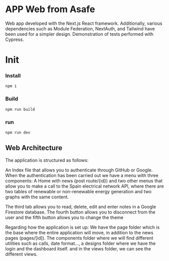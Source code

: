 <h1>APP Web from Asafe</h1>
Web app developed with the Next.js React framework.
Additionally, various dependencies such as Module Federation, NextAuth, and Tailwind have been used for a simpler design.
Demonstration of tests performed with Cypress.
 
<h1>Init</h1>
<h3>Install</h3>
<code>npm i
</code>

<h3>Build</h3>
<code>npm run build
</code>

<h3>run</h3>
<code>npm run dev
</code>

   <h2>Web Architecture</h2>
    <p>The application is structured as follows:</p>
 <p>An Index file that allows you to authenticate through GitHub or Google. When the authentication has been carried out we have a menu with three components:
A Home with news (post route/{id}) and two other menus that allow you to make a call to the Spain electrical network API, where there are two tables of renewable or non-renewable energy generation and two graphs with the same content.
</p>

<p>The third tab allows you to read, delete, edit and enter notes in a Google Firestore database. The fourth button allows you to disconnect from the user and the fifth button allows you to change the theme</p>

<p>Regarding how the application is set up:
We have the page folder which is the base where the entire application will move, in addition to the news pages (pages/[id]). The components folder where we will find different utilities such as calls, date format..., a designs folder where we have the login and the dashboard itself. and in the views folder, we can see the different views.</p>
